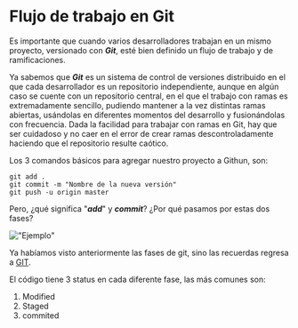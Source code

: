 
# Flujo de trabajo en Git

Es importante que cuando varios desarrolladores trabajan en un mismo proyecto, versionado con ***Git***, esté bien definido un flujo de trabajo y de ramificaciones.

Ya sabemos que ***Git*** es un sistema de control de versiones distribuido en el que cada desarrollador es un repositorio independiente, aunque en algún caso se cuente con un repositorio central, en el que el trabajo con ramas es extremadamente sencillo, pudiendo mantener a la vez distintas ramas abiertas, usándolas en diferentes momentos del desarrollo y fusionándolas con frecuencia. Dada la facilidad para trabajar con ramas en Git, hay que ser cuidadoso y no caer en el error de crear ramas descontroladamente haciendo que el repositorio resulte caótico.

Los 3 comandos básicos para agregar nuestro proyecto a Githun, son:

~~~
git add .
git commit -m "Nombre de la nueva versión"
git push -u origin master
~~~
Pero, ¿qué significa "***add***" y ***commit***? ¿Por qué pasamos por estas dos fases?

!["Ejemplo"](https://cdn-images-1.medium.com/max/1600/0*HeEKExh4Z0nlev1m.png)

Ya habíamos visto anteriormente las fases de git, sino las recuerdas regresa a [GIT](https://github.com/PaulaSshun/tatooine/tree/master/SPRINT-2/01-GIT).

El código tiene 3 status en cada diferente fase, las más comunes son:
1. Modified
2. Staged
3. commited

